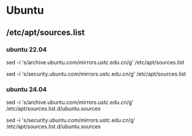 # Ubuntu

## /etc/apt/sources.list
### ubuntu 22.04
sed -i 's/archive.ubuntu.com/mirrors.ustc.edu.cn/g' /etc/apt/sources.list

sed -i 's/security.ubuntu.com/mirrors.ustc.edu.cn/g' /etc/apt/sources.list

### ubuntu 24.04
sed -i 's/archive.ubuntu.com/mirrors.ustc.edu.cn/g' /etc/apt/sources.list.d/ubuntu.sources

sed -i 's/security.ubuntu.com/mirrors.ustc.edu.cn/g' /etc/apt/sources.list.d/ubuntu.sources